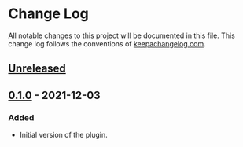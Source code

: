 # Change Log
All notable changes to this project will be documented in this file. This change log follows the conventions of [keepachangelog.com](http://keepachangelog.com/).

## [Unreleased]

## [0.1.0] - 2021-12-03
### Added
- Initial version of the plugin.

[Unreleased]: https://github.com/ljpengelen/lein-hash-assets/compare/v0.1.0...HEAD
[0.1.0]: https://github.com/ljpengelen/lein-hash-assets/releases/tag/v0.1.0
